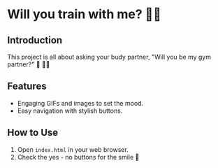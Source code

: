# Will you train with me? 🏋️‍♀️

## Introduction

This project is all about asking your budy partner, "Will you be my gym partner?" 🤸 🤸‍♂️

## Features

- Engaging GIFs and images to set the mood.
- Easy navigation with stylish buttons.

## How to Use

1. Open `index.html` in your web browser.
2. Check the yes - no buttons for the smile 🌟
